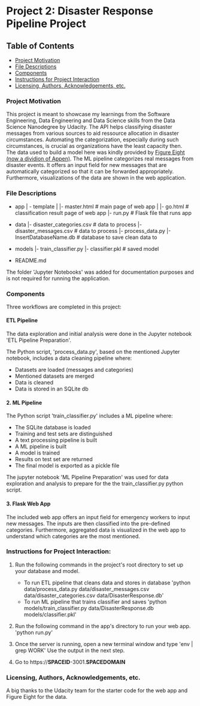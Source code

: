 # Project 2: Disaster Response Pipeline Project

## Table of Contents
 * [Project Motivation](#project-motivation)
 * [File Descriptions](#file-descriptions)
 * [Components](#components)
 * [Instructions for Project Interaction](#instructions-for-project-interaction)
 * [Licensing, Authors, Acknowledgements, etc.](#licensing-authors-acknowledgements-etc)
 
### Project Motivation

This project is meant to showcase my learnings from the Software Engineering, Data Engineering and Data Science skills from the Data Science Nanodegree by Udacity.
The API helps classifying disaster messages from various sources to aid ressource allocation in disaster circumstances.
Automating the categorization, especially during such circumstances, is crucial as organizations have the least capacity then.  
The data used to build a model here was kindly provided by [Figure Eight (now a dividion of Appen)](https://appen.com/).
The ML pipeline categorizes real messages from disaster events. It offers an input field for new messages that are automatically categorized so that it can be forwarded appropriately.
Furthermore, visualizations of the data are shown in the web application.

### File Descriptions

- app
| - template
| |- master.html  # main page of web app
| |- go.html  # classification result page of web app
|- run.py  # Flask file that runs app

- data
|- disaster_categories.csv  # data to process 
|- disaster_messages.csv  # data to process
|- process_data.py
|- InsertDatabaseName.db   # database to save clean data to

- models
|- train_classifier.py
|- classifier.pkl  # saved model 

- README.md

The folder 'Jupyter Notebooks' was added for documentation purposes and is not required for running the application.


### Components
Three workflows are completed in this project:

#### ETL Pipeline

The data exploration and initial analysis were done in the Jupyter notebook 'ETL Pipeline Preparation'.

The Python script, 'process_data.py', based on the mentioned Jupyter notebook, includes a data cleaning pipeline where:

 - Datasets are loaded (messages and categories)
 - Mentioned datasets are merged
 - Data is cleaned
 - Data is stored in an SQLite db

#### 2. ML Pipeline

The Python script 'train_classifier.py' includes a ML pipeline where:

 - The SQLite database is loaded
 - Training and test sets are distinguished
 - A text processing pipeline is built
 - A ML pipeline is built
 - A model is trained
 - Results on test set are returned
 - The final model is exported as a pickle file

The jupyter notebook 'ML Pipeline Preparation' was used for data exploration and analysis to prepare for the the train_classifier.py python script.

#### 3. Flask Web App
The included web app offers an input field for emergency workers to input new messages. The inputs are then classified into the pre-defined categories.
Furthermore, aggregated data is visualized in the web app to understand which categories are the most mentioned.

### Instructions for Project Interaction:
1. Run the following commands in the project's root directory to set up your database and model.

    - To run ETL pipeline that cleans data and stores in database
        'python data/process_data.py data/disaster_messages.csv data/disaster_categories.csv data/DisasterResponse.db'
    - To run ML pipeline that trains classifier and saves
        'python models/train_classifier.py data/DisasterResponse.db models/classifier.pkl'

2. Run the following command in the app's directory to run your web app.
    'python run.py'

3. Once the server is running, open a new terminal window and type
    'env | grep WORK'
    Use the output in the next step.

3. Go to https://**SPACEID**-3001.**SPACEDOMAIN**
  

### Licensing, Authors, Acknowledgements, etc.
A big thanks to the Udacity team for the starter code for the web app and Figure Eight for the data.
